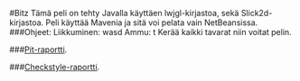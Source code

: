 #Bitz 
Tämä peli on tehty Javalla käyttäen lwjgl-kirjastoa, sekä Slick2d-kirjastoa. Peli käyttää Mavenia ja sitä voi pelata vain NetBeansissa. 
###Ohjeet: 
Liikkuminen: wasd 
Ammu: t
Kerää kaikki tavarat niin voitat pelin. 

###[Pit-raportti](https://htmlpreview.github.io/?https://github.com/himotimo/BITZ/blob/master/dokumentaatio/pit-raportti.html).

###[Checkstyle-raportti](https://htmlpreview.github.io/?https://github.com/himotimo/BITZ/blob/master/dokumentaatio/checkstyle.html).